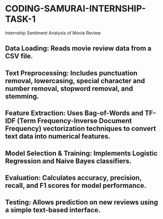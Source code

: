 # CODING-SAMURAI-INTERNSHIP-TASK-1
Internship
Sentiment Analysis of Movie Review

## Data Loading: Reads movie review data from a CSV file.
## Text Preprocessing: Includes punctuation removal, lowercasing, special character and number removal, stopword removal, and stemming.
## Feature Extraction: Uses Bag-of-Words and TF-IDF (Term Frequency-Inverse Document Frequency) vectorization techniques to convert text data into numerical features.
## Model Selection & Training: Implements Logistic Regression and Naive Bayes classifiers.
## Evaluation: Calculates accuracy, precision, recall, and F1 scores for model performance.
## Testing: Allows prediction on new reviews using a simple text-based interface.
